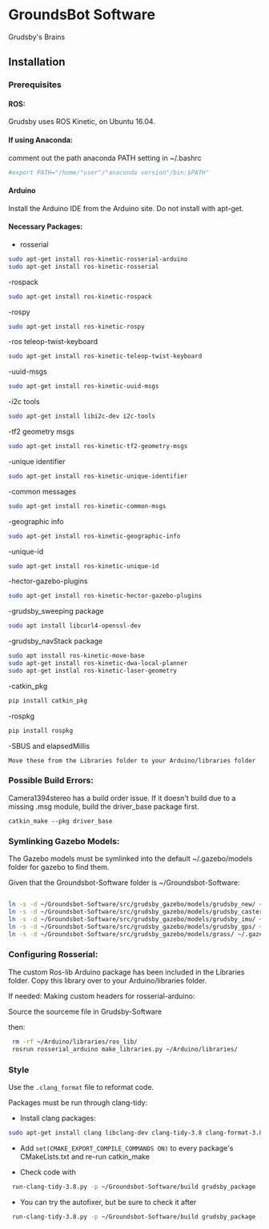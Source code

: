# GroundsBot Software
Grudsby's Brains 

## Installation
### Prerequisites
#### ROS:
Grudsby uses ROS Kinetic, on Ubuntu 16.04.

#### If using Anaconda:
comment out the path anaconda PATH setting in ~/.bashrc
```bash
#export PATH="/home/"user"/"anaconda version"/bin:$PATH"
```
#### Arduino
Install the Arduino IDE from the Arduino site. Do not install with apt-get. 


#### Necessary Packages:
- rosserial 
```bash
sudo apt-get install ros-kinetic-rosserial-arduino
sudo apt-get install ros-kinetic-rosserial
```

-rospack
```bash
sudo apt-get install ros-kinetic-rospack
```

-rospy
```bash
sudo apt-get install ros-kinetic-rospy
```


-ros teleop-twist-keyboard
```bash
sudo apt-get install ros-kinetic-teleop-twist-keyboard
```

-uuid-msgs
```bash
sudo apt-get install ros-kinetic-uuid-msgs
```

-i2c tools 
```bash
sudo apt-get install libi2c-dev i2c-tools
```

-tf2 geometry msgs
```bash
sudo apt-get install ros-kinetic-tf2-geometry-msgs 
```

-unique identifier
```bash
sudo apt-get install ros-kinetic-unique-identifier 
```

-common messages
```bash
sudo apt-get install ros-kinetic-common-msgs 
```

-geographic info
```bash
sudo apt-get install ros-kinetic-geographic-info 
```

-unique-id
```bash
sudo apt-get install ros-kinetic-unique-id
```

-hector-gazebo-plugins
```bash
sudo apt-get install ros-kinetic-hector-gazebo-plugins 
```

-grudsby_sweeping package
```bash
sudo apt install libcurl4-openssl-dev
```

-grudsby_navStack package
```bash
sudo apt install ros-kinetic-move-base
sudo apt-get install ros-kinetic-dwa-local-planner
sudo apt-get instlal ros-kinetic-laser-geometry
```

-catkin_pkg
```bash
pip install catkin_pkg
```

-rospkg 
```bash
pip install rospkg
```

-SBUS and elapsedMillis 
```
Move these from the Libraries folder to your Arduino/libraries folder
```

### Possible Build Errors:
Camera1394stereo has a build order issue. If it doesn't build due to a missing .msg module, build the driver_base package first. 
```
catkin_make --pkg driver_base
```


### Symlinking Gazebo Models:
The Gazebo models must be symlinked into the default ~/.gazebo/models folder for gazebo to find them. 

Given that the Groundsbot-Software folder is ~/Groundsbot-Software: 

```bash

ln -s -d ~/Groundsbot-Software/src/grudsby_gazebo/models/grudsby_new/ ~/.gazebo/models/grudsby_new/
ln -s -d ~/Groundsbot-Software/src/grudsby_gazebo/models/grudsby_caster/ ~/.gazebo/models/grudsby_caster/
ln -s -d ~/Groundsbot-Software/src/grudsby_gazebo/models/grudsby_imu/ ~/.gazebo/models/grudsby_imu/
ln -s -d ~/Groundsbot-Software/src/grudsby_gazebo/models/grudsby_gps/ ~/.gazebo/models/grudsby_gps/
ln -s -d ~/Groundsbot-Software/src/grudsby_gazebo/models/grass/ ~/.gazebo/models/grass/
```

### Configuring Rosserial:
The custom Ros-lib Arduino package has been included in the Libraries folder.
Copy this library over to your Arduino/libraries folder.

If needed:
Making custom headers for rosserial-arduino:

Source the sourceme file in Grudsby-Software

then:
```bash 
 rm -rf ~/Arduino/libraries/ros_lib/
 rosrun rosserial_arduino make_libraries.py ~/Arduino/libraries/
```

### Style
Use the ```.clang_format``` file to reformat code. 

Packages must be run through clang-tidy: 

- Install clang packages: 
```bash
sudo apt-get install clang libclang-dev clang-tidy-3.8 clang-format-3.8
```

- Add ```set(CMAKE_EXPORT_COMPILE_COMMANDS ON)``` to every package's CMakeLists.txt and re-run catkin_make

- Check code with 
```bash
 run-clang-tidy-3.8.py -p ~/Groundsbot-Software/build grudsby_package 
```
- You can try the autofixer, but be sure to check it after
```bash
 run-clang-tidy-3.8.py -p ~/Groundsbot-Software/build grudsby_package -fix
```





